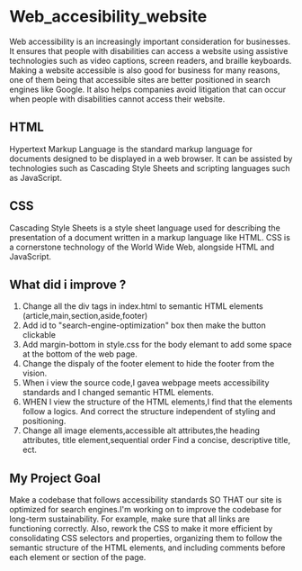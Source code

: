 # Web_accesibility_website
Web accessibility is an increasingly important consideration for businesses. It ensures that people with disabilities can access a website using assistive technologies such as video captions, screen readers, and braille keyboards. Making a website accessible is also good for business for many reasons, one of them being that accessible sites are better positioned in search engines like Google. It also helps companies avoid litigation that can occur when people with disabilities cannot access their website.

## HTML
Hypertext Markup Language is the standard markup language for documents designed to be displayed in a web browser. It can be assisted by technologies such as Cascading Style Sheets and scripting languages such as JavaScript.
## CSS
Cascading Style Sheets is a style sheet language used for describing the presentation of a document written in a markup language like HTML. CSS is a cornerstone technology of the World Wide Web, alongside HTML and JavaScript.

## What did i improve ?
1. Change all the div tags in index.html to semantic HTML elements (article,main,section,aside,footer)
2. Add id to "search-engine-optimization" box then make the button clickable
3. Add margin-bottom in style.css for the body elemant to add some space at the bottom of the web page.
4. Change the dispaly of the footer element to hide the footer from the vision.
5. When i view the source code,I gavea webpage meets accessibility standards and I changed semantic HTML elements.
6. WHEN I view the structure of the HTML elements,I find that the elements follow a logics. And correct the structure independent of styling and positioning.
7. Change all image elements,accessible alt attributes,the heading attributes, title element,sequential order
Find a concise, descriptive title,
ect.

## My Project Goal
Make a codebase that follows accessibility standards SO THAT our site is optimized for search engines.I'm working on to improve the codebase for long-term sustainability. For example, make sure that all links are functioning correctly. Also, rework the CSS to make it more efficient by consolidating CSS selectors and properties, organizing them to follow the semantic structure of the HTML elements, and including comments before each element or section of the page.

